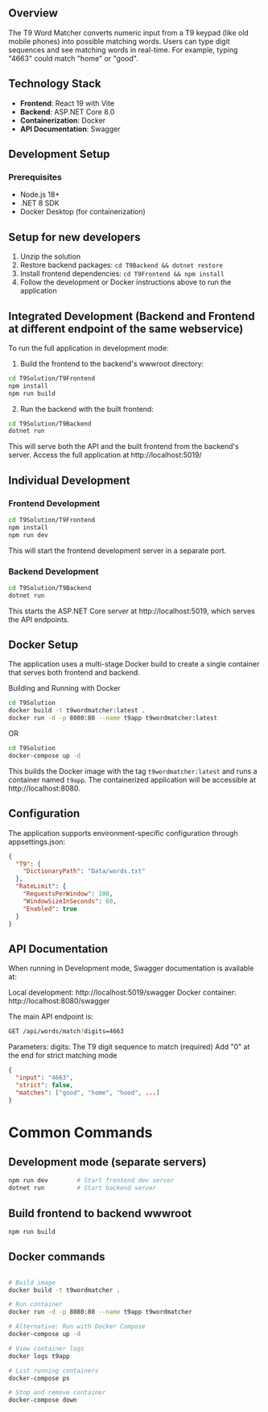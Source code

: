 ## Overview

The T9 Word Matcher converts numeric input from a T9 keypad (like old mobile phones) into possible matching words. Users can type digit sequences and see matching words in real-time. For example, typing "4663" could match "home" or "good".

## Technology Stack

- **Frontend**: React 19 with Vite
- **Backend**: ASP.NET Core 8.0
- **Containerization**: Docker
- **API Documentation**: Swagger

## Development Setup

### Prerequisites

- Node.js 18+
- .NET 8 SDK
- Docker Desktop (for containerization)

## Setup for new developers

1. Unzip the solution
2. Restore backend packages: `cd T9Backend && dotnet restore`
3. Install frontend dependencies: `cd T9Frontend && npm install`
4. Follow the development or Docker instructions above to run the application


## Integrated Development (Backend and Frontend at different endpoint of the same webservice)
To run the full application in development mode:

1. Build the frontend to the backend's wwwroot directory:
```bash
cd T9Solution/T9Frontend
npm install
npm run build
```

2. Run the backend with the built frontend:
```bash
cd T9Solution/T9Backend
dotnet run
```
This will serve both the API and the built frontend from the backend's server. Access the full application at http://localhost:5019/

## Individual Development

### Frontend Development

```bash
cd T9Solution/T9Frontend
npm install
npm run dev
```
This will start the frontend development server in a separate port.

### Backend Development
```bash
cd T9Solution/T9Backend
dotnet run
```
This starts the ASP.NET Core server at http://localhost:5019, which serves the API endpoints.



## Docker Setup
The application uses a multi-stage Docker build to create a single container that serves both frontend and backend.

Building and Running with Docker
```bash
cd T9Solution
docker build -t t9wordmatcher:latest .
docker run -d -p 8080:80 --name t9app t9wordmatcher:latest
```

OR

```bash
cd T9Solution
docker-compose up -d
```


This builds the Docker image with the tag `t9wordmatcher:latest` and runs a container named `t9app`. 
The containerized application will be accessible at http://localhost:8080.

## Configuration
The application supports environment-specific configuration through appsettings.json:
```json
{
  "T9": {
    "DictionaryPath": "Data/words.txt"
  },
  "RateLimit": {
    "RequestsPerWindow": 100,
    "WindowSizeInSeconds": 60,
    "Enabled": true
  }
}
```

## API Documentation
When running in Development mode, Swagger documentation is available at:

Local development: http://localhost:5019/swagger
Docker container: http://localhost:8080/swagger

The main API endpoint is:
```bash
GET /api/words/match?digits=4663
```

Parameters:
digits: The T9 digit sequence to match (required)
Add "0" at the end for strict matching mode

```json
{
  "input": "4663",
  "strict": false,
  "matches": ["good", "home", "hood", ...]
}
```

# Common Commands

## Development mode (separate servers)
```bash
npm run dev        # Start frontend dev server
dotnet run         # Start backend server
```
## Build frontend to backend wwwroot
```bash
npm run build
```

## Docker commands

```bash

# Build image
docker build -t t9wordmatcher .                         

# Run container
docker run -d -p 8080:80 --name t9app t9wordmatcher     

# Alternative: Run with Docker Compose
docker-compose up -d                                    

# View container logs
docker logs t9app                                       

# List running containers
docker-compose ps                                       

# Stop and remove container
docker-compose down                                     

```